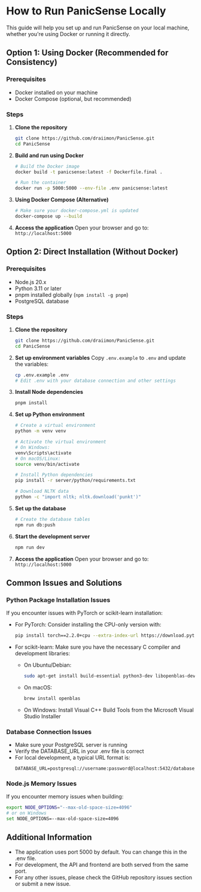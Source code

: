 # How to Run PanicSense Locally

This guide will help you set up and run PanicSense on your local machine, whether you're using Docker or running it directly.

## Option 1: Using Docker (Recommended for Consistency)

### Prerequisites
- Docker installed on your machine
- Docker Compose (optional, but recommended)

### Steps

1. **Clone the repository**
   ```bash
   git clone https://github.com/draiimon/PanicSense.git
   cd PanicSense
   ```

2. **Build and run using Docker**
   ```bash
   # Build the Docker image
   docker build -t panicsense:latest -f Dockerfile.final .

   # Run the container
   docker run -p 5000:5000 --env-file .env panicsense:latest
   ```

3. **Using Docker Compose (Alternative)**
   ```bash
   # Make sure your docker-compose.yml is updated
   docker-compose up --build
   ```

4. **Access the application**
   Open your browser and go to: `http://localhost:5000`

## Option 2: Direct Installation (Without Docker)

### Prerequisites
- Node.js 20.x
- Python 3.11 or later
- pnpm installed globally (`npm install -g pnpm`)
- PostgreSQL database

### Steps

1. **Clone the repository**
   ```bash
   git clone https://github.com/draiimon/PanicSense.git
   cd PanicSense
   ```

2. **Set up environment variables**
   Copy `.env.example` to `.env` and update the variables:
   ```bash
   cp .env.example .env
   # Edit .env with your database connection and other settings
   ```

3. **Install Node dependencies**
   ```bash
   pnpm install
   ```

4. **Set up Python environment**
   ```bash
   # Create a virtual environment
   python -m venv venv
   
   # Activate the virtual environment
   # On Windows:
   venv\Scripts\activate
   # On macOS/Linux:
   source venv/bin/activate
   
   # Install Python dependencies
   pip install -r server/python/requirements.txt
   
   # Download NLTK data
   python -c "import nltk; nltk.download('punkt')"
   ```

5. **Set up the database**
   ```bash
   # Create the database tables
   npm run db:push
   ```

6. **Start the development server**
   ```bash
   npm run dev
   ```

7. **Access the application**
   Open your browser and go to: `http://localhost:5000`

## Common Issues and Solutions

### Python Package Installation Issues

If you encounter issues with PyTorch or scikit-learn installation:

- For PyTorch: Consider installing the CPU-only version with:
  ```bash
  pip install torch==2.2.0+cpu --extra-index-url https://download.pytorch.org/whl/cpu
  ```

- For scikit-learn: Make sure you have the necessary C compiler and development libraries:
  - On Ubuntu/Debian:
    ```bash
    sudo apt-get install build-essential python3-dev libopenblas-dev
    ```
  - On macOS:
    ```bash
    brew install openblas
    ```
  - On Windows:
    Install Visual C++ Build Tools from the Microsoft Visual Studio Installer

### Database Connection Issues

- Make sure your PostgreSQL server is running
- Verify the DATABASE_URL in your .env file is correct
- For local development, a typical URL format is:
  ```
  DATABASE_URL=postgresql://username:password@localhost:5432/database_name
  ```

### Node.js Memory Issues

If you encounter memory issues when building:

```bash
export NODE_OPTIONS="--max-old-space-size=4096"
# or on Windows
set NODE_OPTIONS=--max-old-space-size=4096
```

## Additional Information

- The application uses port 5000 by default. You can change this in the .env file.
- For development, the API and frontend are both served from the same port.
- For any other issues, please check the GitHub repository issues section or submit a new issue.
